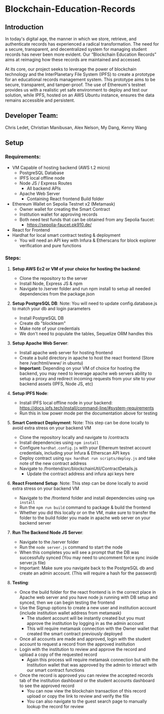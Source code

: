 # Blockchain-Education-Records

## Introduction
In today's digital age, the manner in which we store, retrieve, and authenticate records has experienced a radical transformation. The need for a secure, transparent, and decentralized system for managing student records has never been more evident. Our “Blockchain Education Records” aims at reimaging how these records are maintained and accessed. 

At its core, our project seeks to leverage the power of blockchain technology and the InterPlanetary File System (IPFS) to create a prototype for an educational records management system. This prototype aims to be secure, transparent, and tamper-proof. The use of Ethereum's testnet provides us with a realistic yet safe environment to deploy and test our solution, while IPFS, hosted on an AWS Ubuntu instance, ensures the data remains accessible and persistent.

## Developer Team:
Chris Ledet, Christian Manibusan, Alex Nelson, My Dang, Kenny Wang

## Setup

### Requirements:
- VM Capable of hosting backend (AWS t.2 micro)
    - PostgreSQL Database
    - IPFS local offline node
    - Node JS / Express Routes
        - All backend APIs
    - Apache Web Server
        - Containing React frontend Build folder
- Ethereum Wallet on Sepolia Testnet x2 (Metamask)
    - Owner wallet for creating the Smart Contract
    - Institution wallet for approving records
    - Both need test funds that can be obtained from any Sepolia faucet:
        - https://sepolia-faucet.pk910.de/ 
- React for Frontend
- Hardhat for local smart contract testing & deployment
    - You will need an API key with Infura & Etherscans for block explorer verification and pure functions

### Steps:
1. **Setup AWS Ec2 or VM of your choice for hosting the backend**:
    - Clone the repository to the server
    - Install Node, Express JS & npm
    - Navigate to /server folder and run npm install to setup all needed dependencies from the package.json

2. **Setup PostgreSQL DB**:
   Note: You will need to update config.database.js to match your db and login parameters
    - Install PostgreSQL DB
    - Create db "blockteam"
    - Make note of your credentials
    - We don't need to populate the tables, Sequelize ORM handles this

3. **Setup Apache Web Server**:
    - Install apache web server for hosting frontend
    - Create a build directory in apache to host the react frontend (Store here /var/html/www/ in ubuntu) 
    - **Important:** Depending on your VM of choice for hosting the backend, you may need to leverage apache web servers ability to setup a proxy and redirect incoming requests from your site to your backend assets (IPFS, Node JS, etc)

4. **Setup IPFS Node**:
    - Install IPFS local offline node in your backend: https://docs.ipfs.tech/install/command-line/#system-requirements
    - Run this in low power mode per the documentation above for testing

5. **Smart Contract Deployment**:
   Note: This step can be done locally to avoid extra stress on your backend VM
    - Clone the repository locally and navigate to /contracts
    - Install dependencies using `npm install`
    - Configure `hardhat.config.js` with your Ethereum testnet account credentials, including your Infura & Etherscan API keys
    - Deploy contract using `npx hardhat run scripts/deploy.js` and take note of the new contract address
    - Navigate to /frontend/src/blockchainUtil/ContractDetails.js
        - Update the contract address and infura api keys here

6. **React Frontend Setup**:
   Note: This step can be done locally to avoid extra stress on your backend VM
    - Navigate to the /frontend folder and install dependencies using `npm install`
    - Run the `npm run build` command to package & build the frontend
    - Whether you did this locally or on the VM, make sure to transfer the folder to the build folder you made in apache web server on your backend server
  
7. **Run The Backend Node JS Server**:
    - Navigate to the /server folder 
    - Run the `node server.js` command to start the node
    - When this completes you will see a prompt that the DB was successfully synced (You may need to uncomment force sync inside server.js file)
    - Important: Make sure you navigate back to the PostgreSQL db and create an admin account. (This will require a hash for the password)

8. **Testing**:
    - Once the build folder for the react frontend is in the correct place in Apache web server and you have node js running with DB setup and synced, then we can begin testing the frontend
    - Use the Signup options to create a new user and institution account (include institution wallet address from metamask)
        - The student account will be instantly created but you must approve the institution by logging in as the admin account
        - This will require metamask connection with the Owner wallet that created the smart contract previously deployed
    - Once all accounts are made and approved, login with the student account to request a record from the approved institution
    - Login with the institution to review and approve the record and upload a copy of the requested record
        - Again this process will require metamask connection but with the Institution wallet that was approved by the admin to interact with our smart contract functions
    - Once the record is approved you can review the accepted records tab of the institution dashboard or the student accounts dashboard to see the approved record
        - You can now view the blockchain transaction of this record upload or copy the link to review and verify the file
        - You can also navigate to the guest search page to manually lookup the record for review
